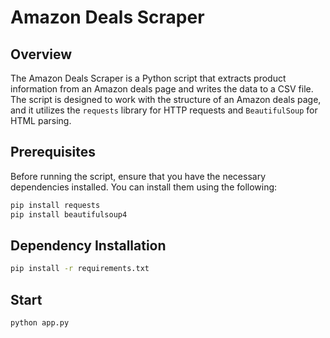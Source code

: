 # Amazon Deals Scraper

## Overview

The Amazon Deals Scraper is a Python script that extracts product information from an Amazon deals page and writes the data to a CSV file. The script is designed to work with the structure of an Amazon deals page, and it utilizes the `requests` library for HTTP requests and `BeautifulSoup` for HTML parsing.

## Prerequisites

Before running the script, ensure that you have the necessary dependencies installed. You can install them using the following:

```bash
pip install requests
pip install beautifulsoup4
```
## Dependency Installation
```sh
pip install -r requirements.txt
```

## Start
```sh
python app.py
```